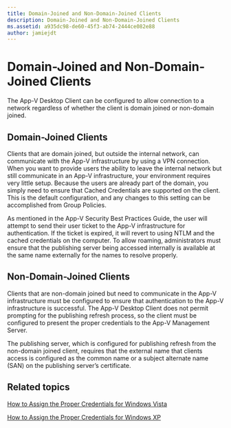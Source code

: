```yaml
---
title: Domain-Joined and Non-Domain-Joined Clients
description: Domain-Joined and Non-Domain-Joined Clients
ms.assetid: a935dc98-de60-45f3-ab74-2444ce082e88
author: jamiejdt
---
```


# Domain-Joined and Non-Domain-Joined Clients


The App-V Desktop Client can be configured to allow connection to a network regardless of whether the client is domain joined or non-domain joined.

## Domain-Joined Clients


Clients that are domain joined, but outside the internal network, can communicate with the App-V infrastructure by using a VPN connection. When you want to provide users the ability to leave the internal network but still communicate in an App-V infrastructure, your environment requires very little setup. Because the users are already part of the domain, you simply need to ensure that Cached Credentials are supported on the client. This is the default configuration, and any changes to this setting can be accomplished from Group Policies.

As mentioned in the App-V Security Best Practices Guide, the user will attempt to send their user ticket to the App-V infrastructure for authentication. If the ticket is expired, it will revert to using NTLM and the cached credentials on the computer. To allow roaming, administrators must ensure that the publishing server being accessed internally is available at the same name externally for the names to resolve properly.

## Non-Domain-Joined Clients


Clients that are non-domain joined but need to communicate in the App-V infrastructure must be configured to ensure that authentication to the App-V infrastructure is successful. The App-V Desktop Client does not permit prompting for the publishing refresh process, so the client must be configured to present the proper credentials to the App-V Management Server.

The publishing server, which is configured for publishing refresh from the non-domain joined client, requires that the external name that clients access is configured as the common name or a subject alternate name (SAN) on the publishing server’s certificate.

## Related topics


[How to Assign the Proper Credentials for Windows Vista](how-to-assign--the-proper-credentials-for-windows-vista.md)

[How to Assign the Proper Credentials for Windows XP](how-to-assign--the-proper-credentials-for-windows-xp.md)

 

 





